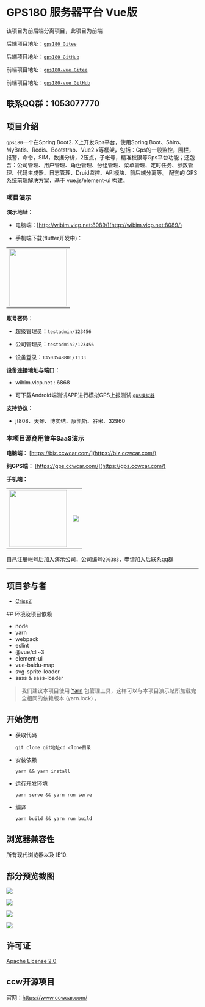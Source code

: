 
# GPS180 服务器平台 Vue版

该项目为前后端分离项目，此项目为前端
           
后端项目地址：[`gps180 Gitee`](https://gitee.com/wibim/gps180)

后端项目地址：[`gps180 GitHub`](https://github.com/zhaowb82/gps180)

前端项目地址：[`gps180-vue Gitee`](https://gitee.com/wibim/gps180-vue)

前端项目地址：[`gps180-vue GitHub`](https://github.com/zhaowb82/gps180-vue)

## 联系QQ群：1053077770

## 项目介绍

`gps180`一个在Spring Boot2. X上开发Gps平台，使用Spring Boot、Shiro、MyBatis、Redis、Bootstrap、Vue2.x等框架，包括：Gps的一般监控，围栏，报警，命令，SIM，数据分析，2压点，子帐号，精准权限等Gps平台功能；还包含：公司管理、用户管理、角色管理、分组管理、菜单管理、定时任务、参数管理、代码生成器、日志管理、Druid监控、API模块、前后端分离等。
配套的 GPS 系统前端解决方案，基于 vue.js/element-ui 构建。

### 项目演示

**演示地址：**
- 电脑端：[http://wibim.vicp.net:8089/](http://wibim.vicp.net:8089/)

- 手机端下载(flutter开发中)：
<table>
    <tr>
        <td>
            <img src="http://wibim.vicp.net:8089/git/doc/pic/appdown.png" width="150px"/>
        </td>
    </tr>
</table>


**账号密码：**

- 超级管理员：`testadmin/123456`

- 公司管理员：`testadmin2/123456`

- 设备登录：`13503548801/1133`

**设备连接地址与端口：**

- wibim.vicp.net : 6868

- 可下载Android端测试APP进行模拟GPS上报测试 [`gps模拟器`](https://gitee.com/wibim/gps_simulator)

**支持协议：**

- jt808、天琴、博实结、康凯斯、谷米、32960

### 本项目源商用管车SaaS演示

**电脑端：** [https://biz.ccwcar.com/](https://biz.ccwcar.com/)

**纯GPS端：** [https://gps.ccwcar.com/](https://gps.ccwcar.com/)

**手机端：**
<table>
    <tr>
        <td >
            <img src="http://wibim.vicp.net:8089/git/doc/pic/syshare.png" width="150px"/>
        </td>
        <td >
            <img src="http://wibim.vicp.net:8089/git/doc/pic/syapp.jpg"/>
        </td>
    </tr>
</table>

自己注册帐号后加入演示公司，公司编号`290383`，申请加入后联系qq群

----------------------------------------------------------------------------------

## 项目参与者

- [CrissZ](https://gitee.com/crissz)

## 环境及项目依赖

- node
- yarn
- webpack
- eslint
- @vue/cli~3
- element-ui
- vue-baidu-map
- svg-sprite-loader
- sass & sass-loader

> 我们建议本项目使用 [Yarn](https://yarnpkg.com/) 包管理工具，这样可以与本项目演示站所加载完全相同的依赖版本 (yarn.lock) 。

## 开始使用

- 获取代码

  ```shell
  git clone git地址cd clone目录
  ```

- 安装依赖

  ```
  yarn && yarn install
  ```

- 运行开发环境

  ```
  yarn serve && yarn run serve
  ```

- 编译

  ```
  yarn build && yarn run build
  ```

## 浏览器兼容性

所有现代浏览器以及 IE10.

## 部分预览截图

![](http://rd.ccwcar.com:8088/img/1.png)

![](http://rd.ccwcar.com:8088/img/2.png)

![](http://rd.ccwcar.com:8088/img/3.png)

![](http://rd.ccwcar.com:8088/img/4.png)

## 许可证

[Apache License 2.0](https://gitee.com/wibim/gps180-vue/blob/master/LICENSE)

## ccw开源项目

官网：https://www.ccwcar.com/

